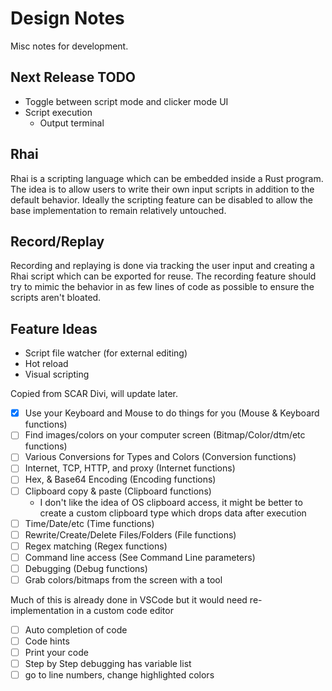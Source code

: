 # Design Notes

Misc notes for development.

## Next Release TODO

- Toggle between script mode and clicker mode UI
- Script execution
  - Output terminal

## Rhai

Rhai is a scripting language which can be embedded inside a Rust program. The idea is to allow users to write their own input scripts in addition to the default behavior. Ideally the scripting feature can be disabled to allow the base implementation to remain relatively untouched.

## Record/Replay

Recording and replaying is done via tracking the user input and creating a Rhai script which can be exported for reuse. The recording feature should try to mimic the behavior in as few lines of code as possible to ensure the scripts aren't bloated.

## Feature Ideas

- Script file watcher (for external editing)
- Hot reload
- Visual scripting

Copied from SCAR Divi, will update later.

- [X] Use your Keyboard and Mouse to do things for you (Mouse & Keyboard functions)
- [ ] Find images/colors on your computer screen (Bitmap/Color/dtm/etc functions)
- [ ] Various Conversions for Types and Colors (Conversion functions)
- [ ] Internet, TCP, HTTP, and proxy (Internet functions)
- [ ] Hex, & Base64 Encoding (Encoding functions)
- [ ] Clipboard copy & paste (Clipboard functions)
  - I don't like the idea of OS clipboard access, it might be better to create a custom clipboard type which drops data after execution
- [ ] Time/Date/etc (Time functions)
- [ ] Rewrite/Create/Delete Files/Folders (File functions)
- [ ] Regex matching (Regex functions)
- [ ] Command line access (See Command Line parameters)
- [ ] Debugging (Debug functions)
- [ ] Grab colors/bitmaps from the screen with a tool

Much of this is already done in VSCode but it would need re-implementation in a custom code editor

- [ ] Auto completion of code
- [ ] Code hints
- [ ] Print your code
- [ ] Step by Step debugging has variable list
- [ ] go to line numbers, change highlighted colors
